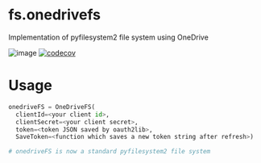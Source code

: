 # fs.onedrivefs

Implementation of pyfilesystem2 file system using OneDrive

![image](https://github.com/rkhwaja/fs.onedrivefs/workflows/ci/badge.svg) [![codecov](https://codecov.io/gh/rkhwaja/fs.onedrivefs/branch/master/graph/badge.svg)](https://codecov.io/gh/rkhwaja/fs.onedrivefs)

# Usage

``` python
onedriveFS = OneDriveFS(
  clientId=<your client id>,
  clientSecret=<your client secret>,
  token=<token JSON saved by oauth2lib>,
  SaveToken=<function which saves a new token string after refresh>)

# onedriveFS is now a standard pyfilesystem2 file system
```
